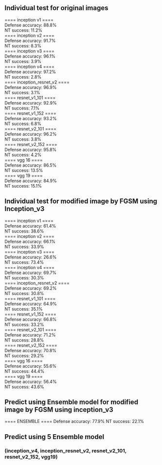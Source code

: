 ## Individual test for original images

==== inception v1 ====           
Defense accuracy: 88.8%          
NT success: 11.2%                
==== inception v2 ====           
Defense accuracy: 91.7%          
NT success: 8.3%                 
==== inception v3 ====           
Defense accuracy: 96.1%          
NT success: 3.9%                 
==== inception v4 ====           
Defense accuracy: 97.2%          
NT success: 2.8%                 
==== inception_resnet_v2 ====    
Defense accuracy: 96.9%          
NT success: 3.1%                 
==== resnet_v1_101 ====          
Defense accuracy: 92.9%          
NT success: 7.1%                 
==== resnet_v1_152 ====          
Defense accuracy: 93.2%          
NT success: 6.8%                 
==== resnet_v2_101 ====          
Defense accuracy: 96.2%          
NT success: 3.8%                 
==== resnet_v2_152 ====          
Defense accuracy: 95.8%          
NT success: 4.2%                 
==== vgg 16 ====                 
Defense accuracy: 86.5%          
NT success: 13.5%                
==== vgg 19 ====                 
Defense accuracy: 84.9%          
NT success: 15.1%                



## Individual test for modified image by FGSM using Inception_v3
==== inception v1 ====         
Defense accuracy: 61.4%        
NT success: 38.6%              
==== inception v2 ====         
Defense accuracy: 66.1%        
NT success: 33.9%              
==== inception v3 ====         
Defense accuracy: 26.6%        
NT success: 73.4%              
==== inception v4 ====         
Defense accuracy: 69.7%        
NT success: 30.3%              
==== inception_resnet_v2 ====  
Defense accuracy: 69.2%        
NT success: 30.8%              
==== resnet_v1_101 ====        
Defense accuracy: 64.9%        
NT success: 35.1%              
==== resnet_v1_152 ====        
Defense accuracy: 66.8%        
NT success: 33.2%              
==== resnet_v2_101 ====        
Defense accuracy: 71.2%        
NT success: 28.8%              
==== resnet_v2_152 ====        
Defense accuracy: 70.8%        
NT success: 29.2%              
==== vgg 16 ====               
Defense accuracy: 55.6%        
NT success: 44.4%              
==== vgg 19 ====               
Defense accuracy: 56.4%        
NT success: 43.6%              


## Predict using Ensemble model for modified image by FGSM using inception_v3
==== ENSEMBLE ====
Defense accuracy: 77.9%
NT success: 22.1%


## Predict using 5 Ensemble model 
### (inception_v4, inception_resnet_v2, resnet_v2_101, resnet_v2_152, vgg19)

